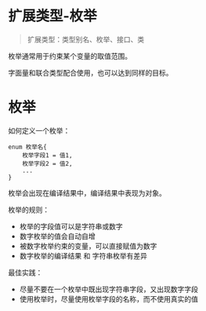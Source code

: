 # 扩展类型-枚举

> 扩展类型：类型别名、枚举、接口、类

枚举通常用于约束某个变量的取值范围。

字面量和联合类型配合使用，也可以达到同样的目标。

# 枚举

如何定义一个枚举：

```
enum 枚举名{
    枚举字段1 = 值1,
    枚举字段2 = 值2,
    ...
}
```

枚举会出现在编译结果中，编译结果中表现为对象。

枚举的规则：

- 枚举的字段值可以是字符串或数字
- 数字枚举的值会自动自增
- 被数字枚举约束的变量，可以直接赋值为数字
- 数字枚举的编译结果 和 字符串枚举有差异
  
最佳实践：

- 尽量不要在一个枚举中既出现字符串字段，又出现数字字段
- 使用枚举时，尽量使用枚举字段的名称，而不使用真实的值